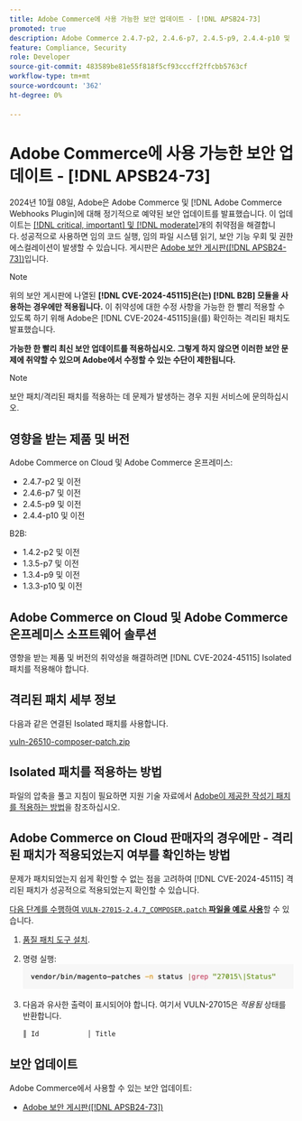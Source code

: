 ```yaml
---
title: Adobe Commerce에 사용 가능한 보안 업데이트 - [!DNL APSB24-73]
promoted: true
description: Adobe Commerce 2.4.7-p2, 2.4.6-p7, 2.4.5-p9, 2.4.4-p10 및  [!DNL B2B] module만 실행하는 이전 버전의 인스턴스에 대해  [!DNL critical, important, and moderate vulnerabilities] 수정할 격리된 패치를 적용합니다.
feature: Compliance, Security
role: Developer
source-git-commit: 483589be81e55f818f5cf93cccff2ffcbb5763cf
workflow-type: tm+mt
source-wordcount: '362'
ht-degree: 0%

---
```


# Adobe Commerce에 사용 가능한 보안 업데이트 - [!DNL APSB24-73]

2024년 10월 08일, Adobe은 Adobe Commerce 및 [!DNL Adobe Commerce Webhooks Plugin]에 대해 정기적으로 예약된 보안 업데이트를 발표했습니다.
이 업데이트는 [[!DNL critical, important] 및 [!DNL moderate]](https://helpx.adobe.com/kr/security/severity-ratings.html)개의 취약점을 해결합니다. 성공적으로 사용하면 임의 코드 실행, 임의 파일 시스템 읽기, 보안 기능 우회 및 권한 에스컬레이션이 발생할 수 있습니다. 게시판은 [Adobe 보안 게시판([!DNL APSB24-73])](https://helpx.adobe.com/kr/security/products/magento/apsb24-73.html)입니다.

>[!NOTE]
>
>위의 보안 게시판에 나열된 **[!DNL CVE-2024-45115]은(는) [!DNL B2B] 모듈을 사용하는 경우에만 적용됩니다.** 이 취약성에 대한 수정 사항을 가능한 한 빨리 적용할 수 있도록 하기 위해 Adobe은 [!DNL CVE-2024-45115]을(를) 확인하는 격리된 패치도 발표했습니다.

**가능한 한 빨리 최신 보안 업데이트를 적용하십시오. 그렇게 하지 않으면 이러한 보안 문제에 취약할 수 있으며 Adobe에서 수정할 수 있는 수단이 제한됩니다.**

>[!NOTE]
>
>보안 패치/격리된 패치를 적용하는 데 문제가 발생하는 경우 지원 서비스에 문의하십시오.

## 영향을 받는 제품 및 버전

Adobe Commerce on Cloud 및 Adobe Commerce 온프레미스:

* 2.4.7-p2 및 이전
* 2.4.6-p7 및 이전
* 2.4.5-p9 및 이전
* 2.4.4-p10 및 이전

B2B:

* 1.4.2-p2 및 이전
* 1.3.5-p7 및 이전
* 1.3.4-p9 및 이전
* 1.3.3-p10 및 이전


## Adobe Commerce on Cloud 및 Adobe Commerce 온프레미스 소프트웨어 솔루션

영향을 받는 제품 및 버전의 취약성을 해결하려면 [!DNL CVE-2024-45115] Isolated 패치를 적용해야 합니다.

## 격리된 패치 세부 정보

다음과 같은 연결된 Isolated 패치를 사용합니다.

[vuln-26510-composer-patch.zip](assets/vuln-26510-composer-patch.zip)

## Isolated 패치를 적용하는 방법

파일의 압축을 풀고 지침이 필요하면 지원 기술 자료에서 [Adobe이 제공한 작성기 패치를 적용하는 방법](https://experienceleague.adobe.com/docs/commerce-knowledge-base/kb/how-to/how-to-apply-a-composer-patch-provided-by-magento.html?lang=ko)을 참조하십시오.

## Adobe Commerce on Cloud 판매자의 경우에만 - 격리된 패치가 적용되었는지 여부를 확인하는 방법

문제가 패치되었는지 쉽게 확인할 수 없는 점을 고려하여 [!DNL CVE-2024-45115] 격리된 패치가 성공적으로 적용되었는지 확인할 수 있습니다.

<u>다음 단계를 수행하여 `VULN-27015-2.4.7_COMPOSER.patch` **파일을 예로 사용**</u>&#x200B;할 수 있습니다.

1. [품질 패치 도구 설치](https://experienceleague.adobe.com/docs/commerce-operations/tools/quality-patches-tool/usage.html?lang=ko).
1. 명령 실행: <br>
   ![cve-2024-34102-tell-if-patch-applied-code](assets/cve-2024-34102-tell-if-patch-applied-code.png)
1. 다음과 유사한 출력이 표시되어야 합니다. 여기서 VULN-27015은 *적용됨* 상태를 반환합니다.

   ```bash
   ║ Id            │ Title                                                        │ Category        │ Origin                 │ Status      │ Details                                          ║ ║ N/A           │ ../m2-hotfixes/VULN-27015-2.4.7_COMPOSER_patch.patch      │ Other           │ Local                  │ Applied     │ Patch type: Custom                                
   ```

<!-- For Step 2:
     ```bash
    vendor/bin/magento-patches -n status |grep "27015\|Status"
     ```
-->

## 보안 업데이트

Adobe Commerce에서 사용할 수 있는 보안 업데이트:

* [Adobe 보안 게시판([!DNL APSB24-73])](https://helpx.adobe.com/kr/security/products/magento/apsb24-73.html)
